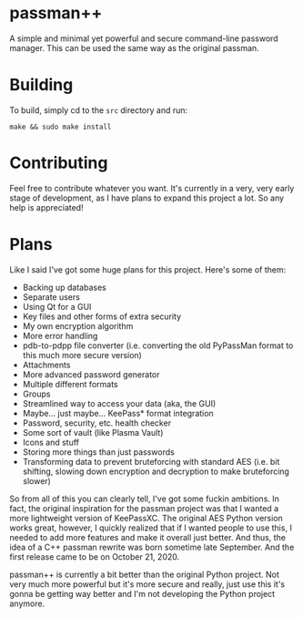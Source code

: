 # passman++
A simple and minimal yet powerful and secure command-line password manager. This can be used the same way as the original passman.

# Building
To build, simply cd to the `src` directory and run:

`make && sudo make install`

# Contributing
Feel free to contribute whatever you want. It's currently in a very, very early stage of development, as I have plans to expand this project a lot. So any help is appreciated!

# Plans
Like I said I've got some huge plans for this project. Here's some of them:
- Backing up databases
- Separate users
- Using Qt for a GUI
- Key files and other forms of extra security
- My own encryption algorithm
- More error handling
- pdb-to-pdpp file converter (i.e. converting the old PyPassMan format to this much more secure version)
- Attachments
- More advanced password generator
- Multiple different formats
- Groups
- Streamlined way to access your data (aka, the GUI)
- Maybe... just maybe... KeePass* format integration
- Password, security, etc. health checker
- Some sort of vault (like Plasma Vault)
- Icons and stuff
- Storing more things than just passwords
- Transforming data to prevent bruteforcing with standard AES (i.e. bit shifting, slowing down encryption and decryption to make bruteforcing slower)

So from all of this you can clearly tell, I've got some fuckin ambitions. In fact, the original inspiration for the passman project was that I wanted a more lightweight version of KeePassXC. The original AES Python version works great, however, I quickly realized that if I wanted people to use this, I needed to add more features and make it overall just better. And thus, the idea of a C++ passman rewrite was born sometime late September. And the first release came to be on October 21, 2020.

passman++ is currently a bit better than the original Python project. Not very much more powerful but it's more secure and really, just use this it's gonna be getting way better and I'm not developing the Python project anymore.
